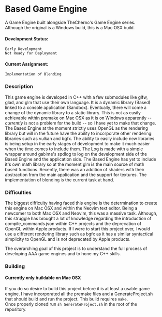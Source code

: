 # Based Game Engine
A Game Engine built alongside TheCherno's Game Engine series.<br>
Although the original is a Windows build, this is a Mac OSX build.

#### Development Status: 
    Early Development
    Not Ready for Deployment
#### Current Assignment:
    Implementation of Blending    
    
### Description
This game engine is developed in C++ with a few submodules like glfw, glad, and glm that use their own language. It is a dynamic library (Based) linked to a console application (Sandbox). Eventually, there will come a change of the dynamic library to a static library. This is not as easily achievable within premake on Mac OSX as it is on Windows apparently -- *currently* is not a problem for the build -- so I have yet to make that change. The Based Engine at the moment strictly uses OpenGL as the rendering library but will in the future have the ability to incorporate other rendering libraries such as vulkan and bgfx. The ability to easily include new libraries is being setup in the early stages of development to make it much easier when the time comes to include them. The Log is made with a simple wrapper around gabime's spdlog to log on the development side of the Based Engine and the application side. The Based Engine has yet to include it's own math library so at the moment glm is the main source of math based functions. Recently, there was an addition of shaders with their abstraction from the main application and the support for textures. The implementation of blending is the current task at hand.

### Difficulties
The biggest difficulty having faced this engine is the determination to create this engine on Mac OSX and within the Neovim text editor. Being a newcomer to both Mac OSX and Neovim, this was a massive task. Although, this struggle has brought a lot of knowledge regarding the introduction of compile_commands.json within C++ projects and the deprecation of OpenGL within Apple products. If I were to start this project over, I would use a different rendering library such as bgfx as it has a similar syntactical simplicity to OpenGL and is not deprecated by Apple products.

The overarching goal of this project is to understand the full process of developing AAA game engines and to hone my C++ skills. 

### Building
#### Currently only buildable on Mac OSX<br>
If you do so desire to build this project before it is at least a usable game engine, I have incorporated all the premake files and a GenerateProject.sh that should build and run the project. This build requires `make`.<br>
Once properly cloned run `sh GenerateProject.sh` in the root of the repository. 
